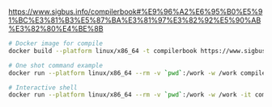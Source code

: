 https://www.sigbus.info/compilerbook#%E9%96%A2%E6%95%B0%E5%91%BC%E3%81%B3%E5%87%BA%E3%81%97%E3%82%92%E5%90%AB%E3%82%80%E4%BE%8B

```sh
# Docker image for compile
docker build --platform linux/x86_64 -t compilerbook https://www.sigbus.info/compilerbook/Dockerfile

# One shot command example
docker run --platform linux/x86_64 --rm -v `pwd`:/work -w /work compilerbook cc -o dist/foo src/foo.c

# Interactive shell
docker run --platform linux/x86_64 --rm -v `pwd`:/work -w /work -it compilerbook
```
